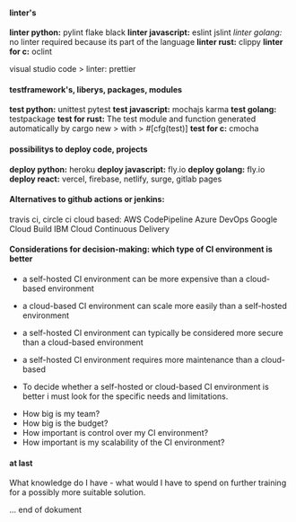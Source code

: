 #### linter's

**linter python:** pylint flake black
**linter javascript:** eslint jslint
*linter golang:* no linter required because its part of the language
**linter rust:** clippy
**linter for c:** oclint

visual studio code > linter: prettier

#### testframework's, liberys, packages, modules

**test python:** unittest pytest
**test javascript:** mochajs karma
**test golang:** testpackage
**test for rust:** The test module and function generated automatically by cargo new > with > #[cfg(test)]
**test for c:** cmocha

#### possibilitys to deploy code, projects

**deploy python:** heroku
**deploy javascript:** fly.io
**deploy golang:** fly.io
**deploy react:** vercel, firebase, netlify, surge, gitlab pages

#### Alternatives to github actions or jenkins:
travis ci, circle ci
cloud based:
AWS CodePipeline
Azure DevOps
Google Cloud Build
IBM Cloud Continuous Delivery

#### Considerations for decision-making: which type of CI environment is better

* a self-hosted CI environment can be more expensive than a cloud-based environment
* a cloud-based CI environment can scale more easily than a self-hosted environment
* a self-hosted CI environment can typically be considered more secure than a cloud-based environment
* a self-hosted CI environment requires more maintenance than a cloud-based

* To decide whether a self-hosted or cloud-based CI environment is better i must look for the specific needs and limitations.

+ How big is my team?
+ How big is the budget?
+ How important is control over my CI environment?
+ How important is my scalability of the CI environment?

#### at last

What knowledge do I have - what would I have to spend on further training for a possibly more suitable solution.

... end of dokument
